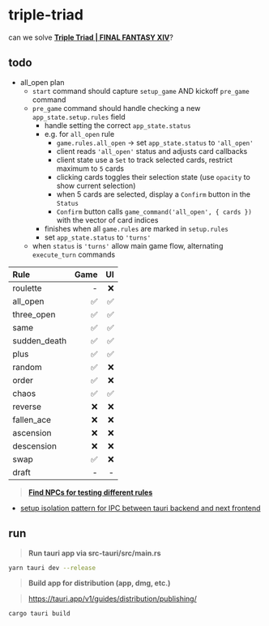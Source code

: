 # triple-triad
can we solve **[Triple Triad | FINAL FANTASY XIV](https://na.finalfantasyxiv.com/lodestone/playguide/contentsguide/goldsaucer/tripletriad/)**?


## todo

- all_open plan
  - `start` command should capture `setup_game` AND kickoff `pre_game` command
  - `pre_game` command should handle checking a new `app_state.setup.rules` field
    - handle setting the correct `app_state.status`
    - e.g. for `all_open` rule
      - `game.rules.all_open` -> set `app_state.status` to `'all_open'`
      - client reads `'all_open'` status and adjusts card callbacks
      - client state use a `Set` to track selected cards, restrict maximum to `5` cards
      - clicking cards toggles their selection state (use `opacity` to show current selection)
      - when 5 cards are selected, display a `Confirm` button in the `Status`
      - `Confirm` button calls `game_command('all_open', { cards })` with the vector of card indices
    - finishes when all `game.rules` are marked in `setup.rules`
    - set `app_state.status` to `'turns'`
  - when `status` is `'turns'` allow main game flow, alternating `execute_turn` commands


| Rule         | Game | UI   |
| :---         | ---: | ---: |
| roulette     | -    | ❌   |
| all_open     | ✅   | ✅   |
| three_open   | ✅   | ✅   |
| same         | ✅   | ✅   |
| sudden_death | ✅   | ✅   |
| plus         | ✅   | ✅   |
| random       | ✅   | ❌   |
| order        | ✅   | ❌   |
| chaos        | ✅   | ✅   |
| reverse      | ❌   | ❌   |
| fallen_ace   | ❌   | ❌   |
| ascension    | ❌   | ❌   |
| descension   | ❌   | ❌   |
| swap         | ✅   | ❌   |
| draft        | -    | -    |

> **[Find NPCs for testing different rules](https://arrtripletriad.com/en/npcs)**

- [setup isolation pattern for IPC between tauri backend and next frontend](https://tauri.app/v1/references/architecture/inter-process-communication/isolation)


## run

> **Run tauri app via src-tauri/src/main.rs**
```sh
yarn tauri dev --release
```


> **Build app for distribution (app, dmg, etc.)**

> https://tauri.app/v1/guides/distribution/publishing/

```sh
cargo tauri build
```
